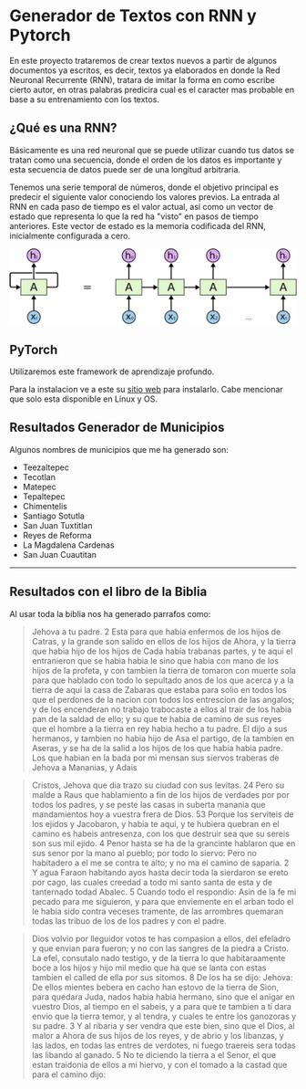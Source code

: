 # Generador de Textos con RNN y Pytorch

En este proyecto trataremos de crear textos nuevos a partir de algunos documentos ya escritos, es decir,
textos ya elaborados en donde la Red Neuronal Recurrente (RNN), tratara de imitar la forma en como
escribe cierto autor, en otras palabras predicira cual es el caracter mas probable en base a su entrenamiento
con los textos.

## ¿Qué es una RNN?

Básicamente es una red neuronal que se puede utilizar cuando tus datos se tratan como una secuencia, 
donde el orden de los datos es importante y esta secuencia de datos puede ser de una longitud arbitraria.


Tenemos una serie temporal de números, donde el objetivo principal es predecir el siguiente valor 
conociendo los valores previos. La entrada al RNN en cada paso de tiempo es el valor actual, así como 
un vector de estado que representa lo que la red ha "visto" en pasos de tiempo anteriores.
Este vector de estado es la memoria codificada del RNN, inicialmente configurada a cero.

![](img/RNN_img.png)

## PyTorch 
Utilizaremos este framework de aprendizaje profundo.

Para la instalacion ve a este su [sitio web](http://pytorch.org/) para instalarlo.
Cabe mencionar que solo esta disponible en Linux y OS.

## Resultados Generador de Municipios

Algunos nombres de municipios que me ha generado son:

* Teezaltepec
* Tecotlan
* Matepec
* Tepaltepec
* Chimentelis
* Santiago Sotutla
* San Juan Tuxtitlan
* Reyes de Reforma
* La Magdalena Cardenas
* San Juan Cuautitan
---

## Resultados con el libro de la Biblia
Al usar toda la biblia nos ha generado parrafos como:
> Jehova a tu padre. 
2 Esta para que habia enfermos de los hijos de Catras, y la grande son salido en ellos de los hijos de Ahora, y la tierra que habia hijo de los hijos de Cada habia trabanas partes, y te aqui el entranieron que se habia habia le sino que habia con mano de los hijos de la profeta, y con tambien la tierra de tomaron con muerte sola para que hablado con todo lo sepultado anos de los que acerca y a la tierra de aqui la casa de Zabaras que estaba para solio en todos los que el perdones de la nacion con todos los entrescion de las angalos; y de los encenderan no trabajo trabocaste a ellos al trair de los habia pan de la saldad de ello; y su que te habia de camino de sus reyes que el hombre a la tierra en rey habia hecho a tu padre. 
El dijo a sus hermanos, y tambien no habia hijo de Asa el partigo, de la tambien en Aseras, y se ha de la salid a los hijos de los que habia habia padre. 
Los que habian en la bada por mi mensan sus siervos traberas de Jehova a Mananias, y Adais


> Cristos, Jehova que dia trazo su ciudad con sus levitas. 24 Pero su malde a Raus que hablamiento a fin de los hijos de verdades por por todos los padres, y se peste las casas in suberta manania que mandamientos hoy a vuestra frera de Dios. 53 Porque los serviteis de los ejidos y Jacobaron, y habia te aqui, y te hubiera quebran en el camino es habeis antresenza, con los que destruir sea que su sereis son sus mil ejido. 4 Penor hasta se ha de la grancinte hablaron que en sus senor por la mano al pueblo; por todo lo siervo: Pero no habitadero a el me se contra te alto; y no ma el camino de saparia. 
2 Y agua Faraon habitando ayos hasta decir toda la sierdaron se ereto por cago, las cuales creedad a todo mi santo santa de esta y de tanternado todad Abalec. 
5 Cuando todo el respondio: Asin de la fe mi pecado para me siguieron, y para que enviemente en el arban todo el le habia sido contra veceses tramente, de las arrombres quemaran todas las tribuo de los de los padres y con el padre. 

> Dios volvio por lleguidor votos te has compasion a ellos, del efeladro y que envian para fueron; y no con las sangres de la piedra a Cristo. 
La efel, consutalo nado testigo, y de la tierra lo que habitaraamente boce a los hijos y hijo mil medio que ha que se lanta con estas tambien el called de ella por sus sitomos. 8 De los ha se dijo: Jehova: De ellos mientes bebera en cacho han estovo de la tierra de Sion, para quedara Juda, nados habia habia hermano, sino que el anigar en vuestro Dios, al tiempo en el sabeis, y a para que te tambien a ti dara envio que la tierra temor, y al tendra, y cuales te entre los ganozoras y su padre. 3 Y al ribaria y ser vendra que este bien, sino que el Dios, al malor a Ahora de sus hijos de los reyes, y de abrio y los libanzas, y las lados, en todas las entres de verdotes, ni fuego traereis sera todas las libando al ganado. 5 No te diciendo la tierra a el Senor, el que estan traidonia de ellos a mi hiervo, y con el tomado a la castad que para el camino dijo: 
